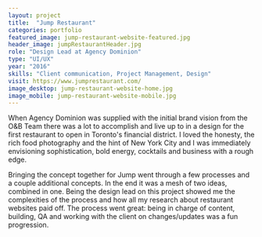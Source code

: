 ```yaml
---
layout: project
title:  "Jump Restaurant"
categories: portfolio
featured_image: jump-restaurant-website-featured.jpg
header_image: jumpRestaurantHeader.jpg
role: "Design Lead at Agency Dominion"
type: "UI/UX"
year: "2016"
skills: "Client communication, Project Management, Design"
visit: https://www.jumprestaurant.com/
image_desktop: jump-restaurant-website-home.jpg
image_mobile: jump-restaurant-website-mobile.jpg
---
```

When Agency Dominion was supplied with the initial brand vision from the O&B Team there was
a lot to accomplish and live up to in a design for the first restaurant to open
in Toronto's financial district. I loved the honesty, the rich food photography
and the hint of New York City and I was immediately envisioning sophistication, bold energy,
cocktails and business with a rough edge.

Bringing the concept together for Jump went through a few processes and a couple
additional concepts. In the end it was a mesh of two ideas, combined in one.
Being the design lead on this project showed me the complexities of the process
and how all my research about restaurant websites paid off. The process went
great: being in charge of content, building, QA and working with the client on
changes/updates was a fun progression.
